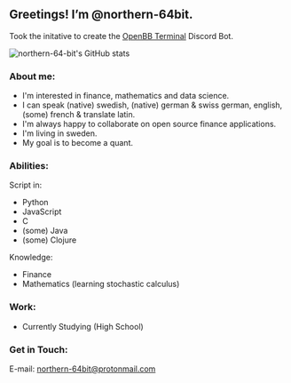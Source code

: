 ## Greetings! I’m @northern-64bit.
Took the initative to create the [OpenBB Terminal](https://github.com/GamestonkTerminal/GamestonkTerminal) Discord Bot.

![northern-64-bit's GitHub stats](https://github-readme-stats.vercel.app/api?username=northern-64bit&show_icons=true)

### About me:
- I'm interested in finance, mathematics and data science.
- I can speak (native) swedish, (native) german & swiss german, english, (some) french & translate latin.
- I'm always happy to collaborate on open source finance applications.
- I'm living in sweden.
- My goal is to become a quant.

### Abilities:
Script in:
- Python
- JavaScript
- C
- (some) Java
- (some) Clojure

Knowledge:
- Finance
- Mathematics (learning stochastic calculus)

### Work:
- Currently Studying (High School)

### Get in Touch:
E-mail: northern-64bit@protonmail.com
